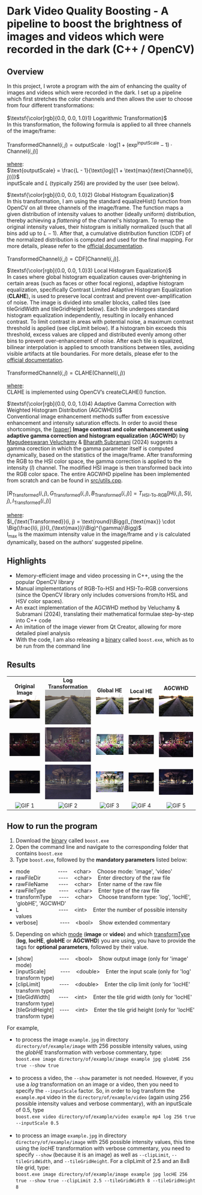 # Dark Video Quality Boosting - A pipeline to boost the brightness of images and videos which were recorded in the dark (C++ / OpenCV)

## Overview
In this project, I wrote a program with the aim of enhancing the quality of images and videos which were recorded in the dark. I set up a pipeline which first stretches the color channels and then allows the user to choose from four different transformations: <br/><br/>
$\textsf{\color[rgb]{0.0, 0.0, 1.0}1) Logarithmic Transformation}$ <br/>
In this transformation, the following formula is applied to all three channels of the image/frame: <br/><br/>
$\text{TransformedChannel}(i, j) = \text{outputScale} \cdot \text{log}[1 + (\text{exp}^\text{inputScale} - 1) \cdot \text{Channel}(i, j)]$ <br/><br/>
<ins>where</ins>: <br/>
$\text{outputScale} = \frac{L - 1}{\text{log}[1 + \text{max}(\text{Channel}(i, j))]}$  <br/>
$\text{inputScale and }$ $L\text{ (typically 256) are provided by the user (see below).}$ <br/>

$\textsf{\color[rgb]{0.0, 0.0, 1.0}2) Global Histogram Equalization}$ <br/>
In this transformation, I am using the standard equalizeHist() function from OpenCV on all three channels of the image/frame. The function maps a given distribution of intensity values to another (ideally uniform) distribution, thereby achieving a *flattening* of the channel's histogram. To remap the original intensity values, their histogram is initially normalized (such that all bins add up to $L - 1$). After that, a cumulative distribution function (CDF) of the normalized distribution is computed and used for the final mapping. For more details, please refer to the [official documentation](https://docs.opencv.org/4.x/d6/dc7/group__imgproc__hist.html#ga7e54091f0c937d49bf84152a16f76d6e). <br/><br/>
$\text{TransformedChannel}(i, j) = \text{CDF}[\text{Channel}(i, j)]$.

$\textsf{\color[rgb]{0.0, 0.0, 1.0}3) Local Histogram Equalization}$ <br/>
In cases where global histogram equalization causes over-brightening in certain areas (such as faces or other focal regions), adaptive histogram equalization, specifically Contrast Limited Adaptive Histogram Equalization (**CLAHE**), is used to preserve local contrast and prevent over-amplification of noise. The image is divided into smaller blocks, called tiles (see tileGridWidth and tileGridHeight below). Each tile undergoes standard histogram equalization independently, resulting in locally enhanced contrast. To limit contrast in areas with potential noise, a maximum contrast threshold is applied (see clipLimit below). If a histogram bin exceeds this threshold, excess values are clipped and distributed evenly among other bins to prevent over-enhancement of noise. After each tile is equalized, bilinear interpolation is applied to smooth transitions between tiles, avoiding visible artifacts at tile boundaries. For more details, please efer to the [official documentation](https://docs.opencv.org/4.x/d6/dc7/group__imgproc__hist.html#gad3b7f72da85b821fda2bc41687573974). <br/><br/>
$\text{TransformedChannel}(i, j) = \text{CLAHE}(\text{Channel}(i, j))$ <br/><br/>
<ins>where</ins>: <br/>
$\text{CLAHE is implemented using OpenCV’s createCLAHE() function.}$

$\textsf{\color[rgb]{0.0, 0.0, 1.0}4) Adaptive Gamma Correction with Weighted Histogram Distribution (AGCWHD)}$ <br/>
Conventional image enhancement methods suffer from excessive enhancement and intensity saturation effects. In order to avoid these shortcomings, the [[paper](https://www.sciencedirect.com/science/article/abs/pii/S0030402619301718?via%3Dihub)] **Image contrast and color enhancement using adaptive gamma correction and histogram equalization** (**AGCWHD**) by [Magudeeswaran Veluchamy](https://psnacet.irins.org/profile/367510) & [Bharath Subramani](https://psnacet.irins.org/profile/367903) (2024) suggests a gamma corection in which the gamma parameter itself is computed dynamically, based on the statistics of the image/frame. After transforming the RGB to the HSI color space, the gamma correction is applied to the intensity ($I$) channel. The modified HSI image is then transformed back into the RGB color space. The entire AGCWHD pipeline has been implemented from scratch and can be found in [src/utils.cpp](https://github.com/maxschlake/dark-video-quality-boosting/blob/main/src/utils.cpp). <br/><br/>
$[R_{\text{Transformed}}(i, j), G_{\text{Transformed}}(i, j), B_{\text{Transformed}}(i, j)] = T_{\text{HSI-To-RGB}}[H(i, j), S(i, j), I_{\text{Transformed}}(i, j)]$ <br/><br/>
<ins>where</ins>: <br/>
$I_{\text{Transformed}}(i, j) = \text{round}\Bigg(I_{\text{max}} \cdot \Big(\frac{I(i, j)}{I_{\text{max}}}\Big)^{\gamma}\Bigg)$ <br/>
$\text{I}_{\text{max}}\text{ is the maximum intensity value in the image/frame and } \gamma \text{ is calculated dynamically, based on the authors' suggested pipeline.}$

## Highlights
- Memory-efficient image and video processing in C++, using the the popular OpenCV library
- Manual implementations of RGB-To-HSI and HSI-To-RGB conversions (since the OpenCV library only includes conversions from/to HSL and HSV color spaces).
- An exact implementation of the AGCWHD method by Veluchamy & Subramani (2024), translating their mathematical formulae step-by-step into C++ code
- An imitation of the image viewer from Qt Creator, allowing for more detailed pixel analysis
- With the code, I am also releasing a [binary](https://github.com/maxschlake/dark-video-quality-boosting/releases/latest) called `boost.exe`, which as to be run from the command line

## Results
<!-- Image Grid with Titles in a Table Layout -->
<table>
  <!-- Row 1: path.jpg images -->
  <tr>
    <!-- Column 1 -->
    <td align="center">
      <strong>Original Image</strong><br>
      <img src="images/raw/path.jpg" alt="Image 1" width="180">
    </td>
    <!-- Column 2 -->
    <td align="center">
      <strong>Log Transformation</strong><br>
      <img src="images/mod/path_log.jpg" alt="Image 2" width="180">
    </td>
    <!-- Column 3 -->
    <td align="center">
      <strong>Global HE</strong><br>
      <img src="images/mod/path_globHE.jpg" alt="Image 3" width="180">
    </td>
    <!-- Column 4 -->
    <td align="center">
      <strong>Local HE</strong><br>
      <img src="images/mod/path_locHE.jpg" alt="Image 4" width="180">
    </td>
    <!-- Column 5 -->
    <td align="center">
      <strong>AGCWHD</strong><br>
      <img src="images/mod/path_AGCWHD.jpg" alt="Image 5" width="180">
    </td>
  </tr>
  <!-- Row 2: street.jpg images -->
  <tr>
    <td align="center">
      <img src="images/raw/street.jpg" alt="Image 1" width="180">
    </td>
    <td align="center">
      <img src="images/mod/street_log.jpg" alt="Image 2" width="180">
    </td>
    <td align="center">
      <img src="images/mod/street_globHE.jpg" alt="Image 3" width="180">
    </td>
    <td align="center">
      <img src="images/mod/street_locHE.jpg" alt="Image 4" width="180">
    </td>
    <td align="center">
      <img src="images/mod/street_AGCWHD.jpg" alt="Image 5" width="180">
    </td>
  </tr>
  <!-- Row 3: parade.jpg images -->
  <tr>
    <td align="center">
      <img src="images/raw/park.jpg" alt="Image 1" width="180">
    </td>
    <td align="center">
      <img src="images/mod/park_log.jpg" alt="Image 2" width="180">
    </td>
    <td align="center">
      <img src="images/mod/park_globHE.jpg" alt="Image 3" width="180">
    </td>
    <td align="center">
      <img src="images/mod/park_locHE.jpg" alt="Image 4" width="180">
    </td>
    <td align="center">
      <img src="images/mod/park_AGCWHD.jpg" alt="Image 5" width="180">
    </td>
  </tr>
  <!-- Row 4: candles.gif GIFs -->
  <tr>
    <td align="center">
      <img src="videos/raw/candles.gif" alt="GIF 1" width="180">
    </td>
    <td align="center">
      <img src="videos/mod/candles_log.gif" alt="GIF 2" width="180">
    </td>
    <td align="center">
      <img src="videos/mod/candles_globHE.gif" alt="GIF 3" width="180">
    </td>
    <td align="center">
      <img src="videos/mod/candles_locHE.gif" alt="GIF 4" width="180">
    </td>
    <td align="center">
      <img src="videos/mod/candles_AGCWHD.gif" alt="GIF 5" width="180">
    </td>
  </tr>
</table>

## How to run the program
1. Download the [binary](https://github.com/maxschlake/dark-video-quality-boosting/releases/latest) called `boost.exe`
2. Open the command line and navigate to the corresponding folder that contains `boost.exe`
3. Type `boost.exe`, followed by the **mandatory parameters** listed below: <br/>
- mode&nbsp;&nbsp;&nbsp;&nbsp;&nbsp;&nbsp;&nbsp;&nbsp;&nbsp;&nbsp;&nbsp;&nbsp;&nbsp;&nbsp;&nbsp;&nbsp;&nbsp;&nbsp;&nbsp;----&nbsp;&nbsp;&nbsp;&nbsp;&lt;char&gt;&nbsp;&nbsp;&nbsp;&nbsp;Choose mode: 'image', 'video' <br/>
- rawFileDir&nbsp;&nbsp;&nbsp;&nbsp;&nbsp;&nbsp;&nbsp;&nbsp;&nbsp;&nbsp;&nbsp;&nbsp;----&nbsp;&nbsp;&nbsp;&nbsp;&lt;char&gt;&nbsp;&nbsp;&nbsp;&nbsp;Enter directory of the raw file <br/>
- rawFileName&nbsp;&nbsp;&nbsp;&nbsp;&nbsp;&nbsp;&nbsp;----&nbsp;&nbsp;&nbsp;&nbsp;&lt;char&gt;&nbsp;&nbsp;&nbsp;&nbsp;Enter name of the raw file <br/>
- rawFileType&nbsp;&nbsp;&nbsp;&nbsp;&nbsp;&nbsp;&nbsp;&nbsp;&nbsp;----&nbsp;&nbsp;&nbsp;&nbsp;&lt;char&gt;&nbsp;&nbsp;&nbsp;&nbsp;Enter type of the raw file <br/>
- transformType&nbsp;&nbsp;&nbsp;&nbsp;&nbsp;----&nbsp;&nbsp;&nbsp;&nbsp;&lt;char&gt;&nbsp;&nbsp;&nbsp;&nbsp;Choose transform type: 'log', 'locHE', 'globHE', 'AGCWHD' <br/>
- L&nbsp;&nbsp;&nbsp;&nbsp;&nbsp;&nbsp;&nbsp;&nbsp;&nbsp;&nbsp;&nbsp;&nbsp;&nbsp;&nbsp;&nbsp;&nbsp;&nbsp;&nbsp;&nbsp;&nbsp;&nbsp;&nbsp;&nbsp;&nbsp;&nbsp;&nbsp;&nbsp;----&nbsp;&nbsp;&nbsp;&nbsp;&lt;int&gt;&nbsp;&nbsp;&nbsp;&nbsp;Enter the number of possible intensity values <br/>
- verbose]&nbsp;&nbsp;&nbsp;&nbsp;&nbsp;&nbsp;&nbsp;&nbsp;&nbsp;&nbsp;&nbsp;&nbsp;&nbsp;&nbsp;&nbsp;----&nbsp;&nbsp;&nbsp;&nbsp;&lt;bool&gt;&nbsp;&nbsp;&nbsp;&nbsp;Show extended commentary <br/>
5. Depending on which <ins>mode</ins> (**image** or **video**) and which <ins>transformType</ins> (**log**, **locHE**, **globHE** or **AGCWHD**) you are using, you have to provide the tags for **optional parameters**, followed by their value.
- [show]&nbsp;&nbsp;&nbsp;&nbsp;&nbsp;&nbsp;&nbsp;&nbsp;&nbsp;&nbsp;&nbsp;&nbsp;&nbsp;&nbsp;&nbsp;&nbsp;&nbsp;&nbsp;----&nbsp;&nbsp;&nbsp;&nbsp;&lt;bool&gt;&nbsp;&nbsp;&nbsp;&nbsp;Show output image (only for 'image' mode)
- [inputScale]&nbsp;&nbsp;&nbsp;&nbsp;&nbsp;&nbsp;&nbsp;&nbsp;&nbsp;&nbsp;----&nbsp;&nbsp;&nbsp;&nbsp;&lt;double&gt;&nbsp;&nbsp;&nbsp;&nbsp;Enter the input scale (only for 'log' transform type)
- [clipLimit]&nbsp;&nbsp;&nbsp;&nbsp;&nbsp;&nbsp;&nbsp;&nbsp;&nbsp;&nbsp;&nbsp;&nbsp;&nbsp;----&nbsp;&nbsp;&nbsp;&nbsp;&lt;double&gt;&nbsp;&nbsp;&nbsp;&nbsp;Enter the clip limit (only for 'locHE' transform type)
- [tileGidWidth]&nbsp;&nbsp;&nbsp;&nbsp;&nbsp;&nbsp;----&nbsp;&nbsp;&nbsp;&nbsp;&lt;int&gt;&nbsp;&nbsp;&nbsp;&nbsp;Enter the tile grid width (only for 'locHE' transform type)
- [tileGridHeight]&nbsp;&nbsp;&nbsp;&nbsp;----&nbsp;&nbsp;&nbsp;&nbsp;&lt;int&gt;&nbsp;&nbsp;&nbsp;&nbsp;Enter the tile grid height (only for 'locHE' transform type)

For example,
- to process the image `example.jpg` in directory `directory/of/example/image` with 256 possible intensity values, using the *globHE* transformation with verbose commentary, type: <br/>
`boost.exe image directory/of/example/image example jpg globHE 256 true --show true` <br/><br/>
- to process a video, the `--show` parameter is not needed. However, if you use a *log* transformation on an image or a video, then you need to specify the `--inputScale` factor. So, in order to log transform the `example.mp4` video in the `directory/of/example/video` (again using 256 possible intensity values and verbose commentary), with an inputScale of 0.5, type <br/>
`boost.exe video directory/of/example/video example mp4 log 256 true --inputScale 0.5` <br/><br/>
- to process an image `example.jpg` in directory `directory/of/example/image` with 256 possible intensity values, this time using the *locHE* transformation with verbose commentary, you need to specify `--show` (because it is an image) as well as `--clipLimit`, `--tileGridWidth`, and `--tileGridHeight`. For a clipLimit of 2.5 and an 8x8 tile grid, type: <br/>
`boost.exe image directory/of/example/image example jpg locHE 256 true --show true --clipLimit 2.5 --tileGridWidth 8 --tileGridHeight 8`
